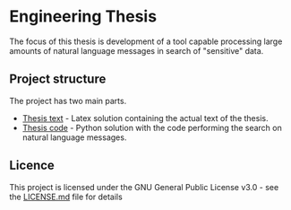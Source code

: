 # Engineering Thesis
The focus of this thesis is development of a tool capable processing large amounts of natural language messages in search of "sensitive" data.
## Project structure
The project has two main parts. 
* [Thesis text](Thesis/) - Latex solution containing the actual text of the thesis.
* [Thesis code](Code/) - Python solution with the code performing the search on natural language messages.
## Licence
This project is licensed under the GNU General Public License v3.0 - see the [LICENSE.md](LICENSE.md) file for details

